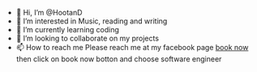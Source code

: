 - 👋 Hi, I’m @HootanD
- 👀 I’m interested in Music, reading and writing
- 🌱 I’m currently learning coding
- 💞️ I’m looking to collaborate on my projects
- 📫 How to reach me Please reach me at my facebook page [book now](https://www.facebook.com/everlastingfairytaletranslatorsandinterpreters)
then click on book now botton and choose software engineer 
<!---
HootanD/HootanD is a ✨ special ✨ repository because its `README.md` (this file) appears on your GitHub profile.
You can click the Preview link to take a look at your changes.
--->
